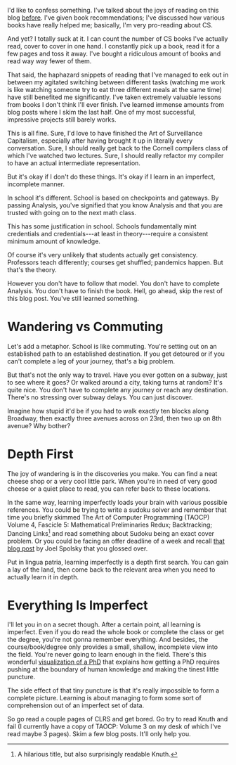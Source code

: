 I'd like to confess something. I've talked about the joys of reading
on this blog
[before](https://blog.torchnyu.com/2020/02/10/how-much-do-you-read.html). I've
given book recommendations; I've discussed how various books have
really helped me; basically, I'm very pro-reading about CS.

And yet? I totally suck at it. I can count the number of CS books I've
actually read, cover to cover in one hand. I constantly pick up a
book, read it for a few pages and toss it away. I've bought a
ridiculous amount of books and read way way fewer of them.

That said, the haphazard snippets of reading that I've managed to eek
out in between my agitated switching between different tasks (watching
me work is like watching someone try to eat three different meals at
the same time) have still benefited me significantly. I've taken
extremely valuable lessons from books I don't think I'll ever
finish. I've learned immense amounts from blog posts where I skim the
last half. One of my most successful, impressive projects still barely
works.

This is all fine. Sure, I'd love to have finished the Art of
Surveillance Capitalism, especially after having brought it up in
literally every conversation. Sure, I should really get back to the
Cornell compilers class of which I've watched two lectures. Sure, I
should really refactor my compiler to have an actual intermediate
representation.

But it's okay if I don't do these things. It's okay if I learn in an
imperfect, incomplete manner.

In school it's different. School is based on checkpoints and
gateways. By passing Analysis, you've signified that you know Analysis
and that you are trusted with going on to the next math class.

This has some justification in school. Schools fundamentally mint
credentials and credentials---at least in theory---require a
consistent minimum amount of knowledge.

Of course it's very unlikely that students actually get
consistency. Professors teach differently; courses get shuffled;
pandemics happen. But that's the theory.

However you don't have to follow that model. You don't have to
complete Analysis. You don't have to finish the book. Hell, go ahead,
skip the rest of this blog post. You've still learned something.

# Wandering vs Commuting

Let's add a metaphor. School is like commuting. You're setting out on
an established path to an established destination. If you get detoured
or if you can't complete a leg of your journey, that's a big problem.

But that's not the only way to travel. Have you ever gotten on a
subway, just to see where it goes? Or walked around a city, taking
turns at random? It's quite nice. You don't have to complete any
journey or reach any destination. There's no stressing over subway
delays. You can just discover.

Imagine how stupid it'd be if you had to walk exactly ten blocks along
Broadway, then exactly three avenues across on 23rd, then two up on
8th avenue? Why bother?

# Depth First

The joy of wandering is in the discoveries you make. You can find a
neat cheese shop or a very cool little park. When you're in need of
very good cheese or a quiet place to read, you can refer back to these
locations.

In the same way, learning imperfectly loads your brain with various
possible references. You could be trying to write a sudoku solver and
remember that time you briefly skimmed The Art of Computer Programming
(TAOCP) Volume 4, Fascicle 5: Mathematical Preliminaries Redux;
Backtracking; Dancing Links[^1] and read something about Sudoku being an
exact cover problem. Or you could be facing an offer deadline of a
week and recall [that blog
post](https://www.joelonsoftware.com/2008/11/26/exploding-offer-season/)
by Joel Spolsky that you glossed over.

[^1]: A hilarious title, but also surprisingly readable Knuth.

Put in lingua patria, learning imperfectly is a depth first
search. You can gain a lay of the land, then come back to the relevant
area when you need to actually learn it in depth.

# Everything Is Imperfect

I'll let you in on a secret though. After a certain point, all
learning is imperfect. Even if you do read the whole book or complete
the class or get the degree, you're not gonna remember everything. And
besides, the course/book/degree only provides a small, shallow,
incomplete view into the field. You're never going to learn enough in
the field. There's this wonderful [visualization of a
PhD](http://matt.might.net/articles/phd-school-in-pictures/) that
explains how getting a PhD requires pushing at the boundary of human
knowledge and making the tinest little puncture.

The side effect of that tiny puncture is that it's really impossible
to form a complete picture. Learning is about managing to form some
sort of comprehension out of an imperfect set of data.

So go read a couple pages of CLRS and get bored. Go try to read Knuth
and fail (I currently have a copy of TAOCP: Volume 3 on my desk of
which I've read maybe 3 pages). Skim a few blog posts. It'll only help
you.
